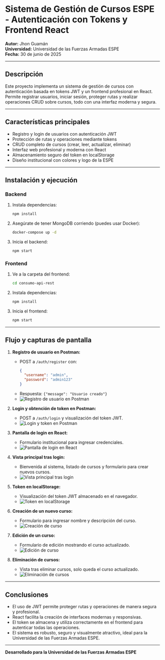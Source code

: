 # Sistema de Gestión de Cursos ESPE - Autenticación con Tokens y Frontend React

**Autor:** Jhon Guamán  
**Universidad:** Universidad de las Fuerzas Armadas ESPE  
**Fecha:** 30 de junio de 2025

---

## Descripción

Este proyecto implementa un sistema de gestión de cursos con autenticación basada en tokens JWT y un frontend profesional en React. Permite registrar usuarios, iniciar sesión, proteger rutas y realizar operaciones CRUD sobre cursos, todo con una interfaz moderna y segura.

---

## Características principales
- Registro y login de usuarios con autenticación JWT
- Protección de rutas y operaciones mediante tokens
- CRUD completo de cursos (crear, leer, actualizar, eliminar)
- Interfaz web profesional y moderna con React
- Almacenamiento seguro del token en localStorage
- Diseño institucional con colores y logo de la ESPE

---

## Instalación y ejecución

### Backend
1. Instala dependencias:
   ```bash
   npm install
   ```
2. Asegúrate de tener MongoDB corriendo (puedes usar Docker):
   ```bash
   docker-compose up -d
   ```
3. Inicia el backend:
   ```bash
   npm start
   ```

### Frontend
1. Ve a la carpeta del frontend:
   ```bash
   cd consumo-api-rest
   ```
2. Instala dependencias:
   ```bash
   npm install
   ```
3. Inicia el frontend:
   ```bash
   npm start
   ```

---

## Flujo y capturas de pantalla

1. **Registro de usuario en Postman:**
   - POST a `/auth/register` con:
     ```json
     {
       "username": "admin",
       "password": "admin123"
     }
     ```
   - Respuesta: `{"message": "Usuario creado"}`
   - ![Registro de usuario en Postman](./screenshots/1-register-postman.png)

2. **Login y obtención de token en Postman:**
   - POST a `/auth/login` y visualización del token JWT.
   - ![Login y token en Postman](./screenshots/2-login-token-postman.png)

3. **Pantalla de login en React:**
   - Formulario institucional para ingresar credenciales.
   - ![Pantalla de login en React](./screenshots/3-login-react.png)

4. **Vista principal tras login:**
   - Bienvenida al sistema, listado de cursos y formulario para crear nuevos cursos.
   - ![Vista principal tras login](./screenshots/4-home-cursos.png)

5. **Token en localStorage:**
   - Visualización del token JWT almacenado en el navegador.
   - ![Token en localStorage](./screenshots/5-token-localstorage.png)

6. **Creación de un nuevo curso:**
   - Formulario para ingresar nombre y descripción del curso.
   - ![Creación de curso](./screenshots/6-crear-curso.png)

7. **Edición de un curso:**
   - Formulario de edición mostrando el curso actualizado.
   - ![Edición de curso](./screenshots/7-editar-curso.png)

8. **Eliminación de cursos:**
   - Vista tras eliminar cursos, solo queda el curso actualizado.
   - ![Eliminación de cursos](./screenshots/8-eliminar-curso.png)

---

## Conclusiones

- El uso de JWT permite proteger rutas y operaciones de manera segura y profesional.
- React facilita la creación de interfaces modernas y responsivas.
- El token se almacena y utiliza correctamente en el frontend para autenticar todas las operaciones.
- El sistema es robusto, seguro y visualmente atractivo, ideal para la Universidad de las Fuerzas Armadas ESPE.

---

**Desarrollado para la Universidad de las Fuerzas Armadas ESPE**
